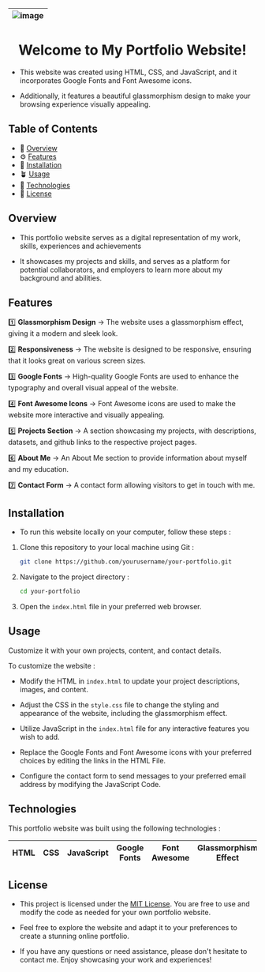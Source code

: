 | ![image](https://github.com/TheMrityunjayPathak/TheMrityunjayPathak.github.io/assets/123563634/ed9793ac-f561-4825-b38c-62ec85891749) |
| :---: |

<h1 align="center">Welcome to My Portfolio Website!</h1>
  
- This website was created using HTML, CSS, and JavaScript, and it incorporates Google Fonts and Font Awesome icons.

- Additionally, it features a beautiful glassmorphism design to make your browsing experience visually appealing.

## Table of Contents
- 🎴 [Overview](#overview)
- ⚙️ [Features](#features)
- 📲 [Installation](#installation)
- 🪴 [Usage](#usage)
- 📡 [Technologies](#technologies)
- 🧾 [License](#license)

## Overview

- This portfolio website serves as a digital representation of my work, skills, experiences and achievements

- It showcases my projects and skills, and serves as a platform for potential collaborators, and employers to learn more about my background and abilities.

## Features

1️⃣ **Glassmorphism Design** → The website uses a glassmorphism effect, giving it a modern and sleek look.

2️⃣ **Responsiveness** → The website is designed to be responsive, ensuring that it looks great on various screen sizes.

3️⃣ **Google Fonts** → High-quality Google Fonts are used to enhance the typography and overall visual appeal of the website.

4️⃣ **Font Awesome Icons** → Font Awesome icons are used to make the website more interactive and visually appealing.

5️⃣ **Projects Section** → A section showcasing my projects, with descriptions, datasets, and github links to the respective project pages.

6️⃣ **About Me** → An About Me section to provide information about myself and my education.

7️⃣ **Contact Form** → A contact form allowing visitors to get in touch with me.

## Installation

- To run this website locally on your computer, follow these steps :

1. Clone this repository to your local machine using Git : 

   ```bash
   git clone https://github.com/yourusername/your-portfolio.git
   ```

2. Navigate to the project directory :

   ```bash
   cd your-portfolio
   ```

3. Open the `index.html` file in your preferred web browser. 

## Usage

Customize it with your own projects, content, and contact details.

To customize the website :

- Modify the HTML in `index.html` to update your project descriptions, images, and content.
  
- Adjust the CSS in the `style.css` file to change the styling and appearance of the website, including the glassmorphism effect.
  
- Utilize JavaScript in the `index.html` file for any interactive features you wish to add.
  
- Replace the Google Fonts and Font Awesome icons with your preferred choices by editing the links in the HTML File.
  
- Configure the contact form to send messages to your preferred email address by modifying the JavaScript Code.

## Technologies

This portfolio website was built using the following technologies :

| HTML | CSS | JavaScript | Google Fonts | Font Awesome | Glassmorphism Effect |
| :---: | :---: | :---: | :---: | :---: | :---: |

## License

- This project is licensed under the [MIT License](LICENSE). You are free to use and modify the code as needed for your own portfolio website.
  
- Feel free to explore the website and adapt it to your preferences to create a stunning online portfolio.
  
- If you have any questions or need assistance, please don't hesitate to contact me. Enjoy showcasing your work and experiences!
